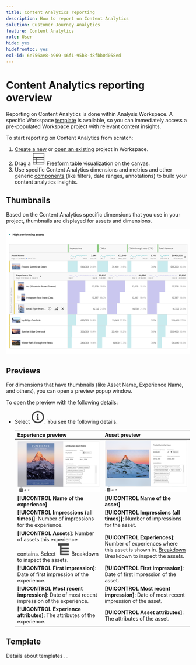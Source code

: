 ```yaml
---
title: Content Analytics reporting
description: How to report on Content Analytics
solution: Customer Journey Analytics
feature: Content Analytics
role: User
hide: yes
hidefromtoc: yes
exl-id: 6e756ae8-b969-46f1-95b8-d8fbb0d058ed
---
```

# Content Analytics reporting overview

Reporting on Content Analytics is done within Analysis Workspace. A specific Workspace [template](#template) is available, so you can immediately access a pre-populated Workspace project with relevant content insights.

To start reporting on Content Analytics from scratch:

1. [Create a new](/help/analysis-workspace/build-workspace-project/create-projects.md) or [open an existing](/help/analysis-workspace/build-workspace-project/open-projects.md) project in Workspace.
1. Drag a ![Table](/help/assets/icons/Table.svg) [Freeform table](/help/analysis-workspace/visualizations/freeform-table/freeform-table.md) visualization on the canvas.
1. Use specific Content Analytics dimensions and metrics and other generic [components](/help/components/overview.md) (like filters, date ranges, annotations) to build your content analytics insights.

## Thumbnails

Based on the Content Analytics specific dimensions that you use in your project, thumbnails are displayed for assets and dimensions.

![Content Analytics thumbnails](../assets/aca-thumbnails.png)

## Previews

For dimensions that have thumbnails (like Asset Name, Experience Name, and others), you can open a preview popup window. 

To open the preview with the following details:

* Select ![InfoOutline](/help/assets/icons/InfoOutline.svg). You see the following details. 
  
    | Experience preview | Asset preview |
    |---|---|
    | ![Content Analytics Experience preview](../assets/aca-experience-preview.png) | ![Content Analytics Asset preview](../assets/aca-asset-preview.png) |
    | **[!UICONTROL Name of the experience]** | **[!UICONTROL Name of the asset]** |
    | **[!UICONTROL Impressions (all times)]**: Number of impressions for the experience. | **[!UICONTROL Impressions (all times)]**: Number of impressions for the asset. |
    | **[!UICONTROL Assets]**: Number of assets this experience contains. Select ![Breakdown](/help/assets/icons/Breakdown.svg) Breakdown to inspect the assets. |**[!UICONTROL Experiences]**: Number of experiences where this asset is shown in. [Breakdown](/help/assets/icons/Breakdown.svg) Breakdown to inspect the assets. | 
    | **[!UICONTROL First impression]**: Date of first impression of the experience. | **[!UICONTROL First impression]**: Date of first impression of the asset. |
    |**[!UICONTROL  Most recent impression]**: Date of most recent impression of the experience. | **[!UICONTROL Most recent impression]**: Date of most recent impression of the asset. |
    | **[!UICONTROL Experience attributes]**: The attributes of the experience. | **[!UICONTROL Asset attributes]**: The attributes of the asset. |


## Template

Details about templates ...
